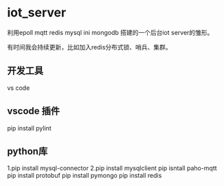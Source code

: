 # iot_server
利用epoll mqtt redis mysql ini mongodb 搭建的一个后台iot server的雏形。

有时间我会持续更新，比如加入redis分布式锁、哨兵、集群。

## 开发工具
vs code

## vscode 插件
pip install pylint

## python库
1.pip install mysql-connector
2.pip install mysqlclient
pip isntall paho-mqtt
pip install protobuf
pip install pymongo
pip install redis
